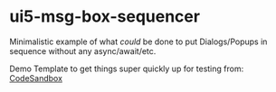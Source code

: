 # ui5-msg-box-sequencer

Minimalistic example of what _could_ be done to put Dialogs/Popups in sequence without any async/await/etc.

Demo Template to get things super quickly up for testing from: [CodeSandbox](https://codesandbox.io/s/ui5-example-pglil?from-embed=&file=/webapp/App.view.xml)
